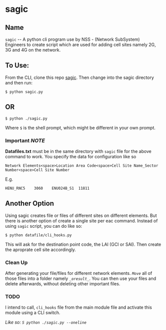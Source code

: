 # sagic

## Name

`sagic` -- A python cli program use by NSS - (Network SubSystem) Engineers to create script which are used
for adding cell sites namely 2G, 3G and 4G on the network.

## To Use:

From the CLI, clone this repo [sagic](https://github.com/2teez/sagic).
Then change into the sagic directory and then run:

```
$ python sagic.py
```

## OR

```
$ python ./sagic.py
```
Where `$` is the shell prompt, which might be different in your own prompt.

### Important _NOTE_

**Datafiles.txt** must be in the same directory with ```sagic``` file for the above command to work.
You specify the data for configuration like so

```
Network Elements<space>Location Area Code<space>Cell Site Name_Sector Number<space>Cell Site Number
```
E.g.

```HENU_RNC5	3060	ENU024B_S1	11811```

## Another Option

Using sagic creates file or files of different sites on different elements. But there is another
option of create a single site per eac command.
Instead of using `sagic` script, you can do like so:

```
$ python datafile/cli_hooks.py
```

This will ask for the destination point code, the LAI (GCI or SAI). Then create the aproprate cell site accordingly.

### Clean Up
After generating your file/files for different network elements. *`Move`* all of those files into a folder
namely *`_oresult_`*. You can then use your files and delete afterwards, without deleting other important
files.

### TODO

I intend to call, `cli_hooks` file from the main module file and activate this module using a CLI switch.

*Like so: `S python ./sagic.py --oneline`*
